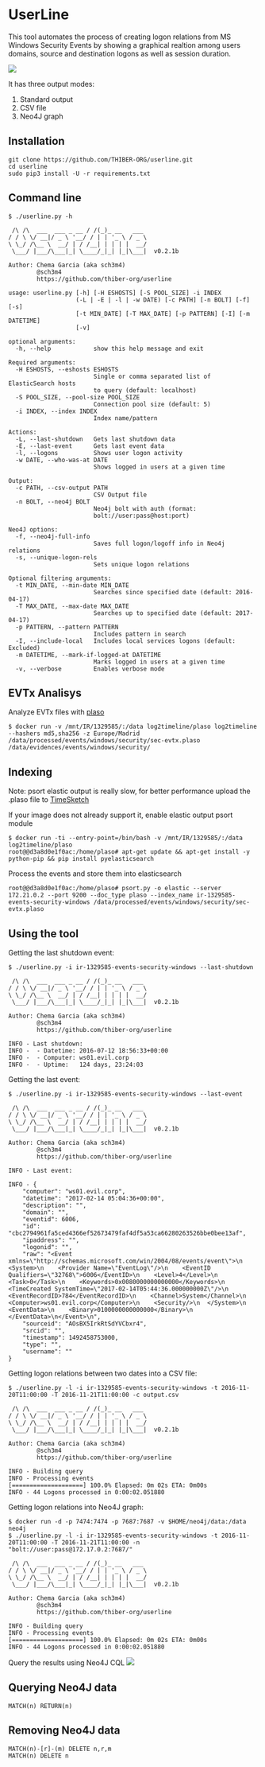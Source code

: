 # UserLine

This tool automates the process of creating logon relations from MS Windows Security Events by showing a graphical realtion among users domains, source and destination logons as well as session duration.

![](https://raw.githubusercontent.com/thiber-org/userline/master/img/graph.png)

It has three output modes:
  1. Standard output
  2. CSV file
  3. Neo4J graph

## Installation
	git clone https://github.com/THIBER-ORG/userline.git
	cd userline
	sudo pip3 install -U -r requirements.txt
  
## Command line

	$ ./userline.py -h
	
	 /\ /\  ___  ___ _ __ / /(_)_ __   ___ 
	/ / \ \/ __|/ _ \ '__/ / | | '_ \ / _ \
	\ \_/ /\__ \  __/ | / /__| | | | |  __/
	 \___/ |___/\___|_| \____/_|_| |_|\___|  v0.2.1b
	
	Author: Chema Garcia (aka sch3m4)
	        @sch3m4
	        https://github.com/thiber-org/userline
	
	usage: userline.py [-h] [-H ESHOSTS] [-S POOL_SIZE] -i INDEX
	                   (-L | -E | -l | -w DATE) [-c PATH] [-n BOLT] [-f] [-s]
	                   [-t MIN_DATE] [-T MAX_DATE] [-p PATTERN] [-I] [-m DATETIME]
	                   [-v]
	
	optional arguments:
	  -h, --help            show this help message and exit
	
	Required arguments:
	  -H ESHOSTS, --eshosts ESHOSTS
	                        Single or comma separated list of ElasticSearch hosts
	                        to query (default: localhost)
	  -S POOL_SIZE, --pool-size POOL_SIZE
	                        Connection pool size (default: 5)
	  -i INDEX, --index INDEX
	                        Index name/pattern
	
	Actions:
	  -L, --last-shutdown   Gets last shutdown data
	  -E, --last-event      Gets last event data
	  -l, --logons          Shows user logon activity
	  -w DATE, --who-was-at DATE
	                        Shows logged in users at a given time
	
	Output:
	  -c PATH, --csv-output PATH
	                        CSV Output file
	  -n BOLT, --neo4j BOLT
	                        Neo4j bolt with auth (format:
	                        bolt://user:pass@host:port)
	
	Neo4J options:
	  -f, --neo4j-full-info
	                        Saves full logon/logoff info in Neo4j relations
	  -s, --unique-logon-rels
	                        Sets unique logon relations
	
	Optional filtering arguments:
	  -t MIN_DATE, --min-date MIN_DATE
	                        Searches since specified date (default: 2016-04-17)
	  -T MAX_DATE, --max-date MAX_DATE
	                        Searches up to specified date (default: 2017-04-17)
	  -p PATTERN, --pattern PATTERN
	                        Includes pattern in search
	  -I, --include-local   Includes local services logons (default: Excluded)
	  -m DATETIME, --mark-if-logged-at DATETIME
	                        Marks logged in users at a given time
	  -v, --verbose         Enables verbose mode


## EVTx Analisys

Analyze EVTx files with [plaso](https://github.com/log2timeline/plaso)

	$ docker run -v /mnt/IR/1329585/:/data log2timeline/plaso log2timeline --hashers md5,sha256 -z Europe/Madrid /data/processed/events/windows/security/sec-evtx.plaso /data/evidences/events/windows/security/


## Indexing

Note: psort elastic output is really slow, for better performance upload the .plaso file to [TimeSketch](https://github.com/google/timesketch)

If your image does not already support it, enable elastic output psort module

	$ docker run -ti --entry-point=/bin/bash -v /mnt/IR/1329585/:/data log2timeline/plaso
	root@@d3a8d0e1f0ac:/home/plaso# apt-get update && apt-get install -y python-pip && pip install pyelasticsearch

Process the events and store them into elasticsearch

	root@@d3a8d0e1f0ac:/home/plaso# psort.py -o elastic --server 172.21.0.2 --port 9200 --doc_type plaso --index_name ir-1329585-events-security-windows /data/processed/events/windows/security/sec-evtx.plaso


## Using the tool

Getting the last shutdown event:

	$ ./userline.py -i ir-1329585-events-security-windows --last-shutdown
	
	 /\ /\  ___  ___ _ __ / /(_)_ __   ___ 
	/ / \ \/ __|/ _ \ '__/ / | | '_ \ / _ \
	\ \_/ /\__ \  __/ | / /__| | | | |  __/
	 \___/ |___/\___|_| \____/_|_| |_|\___|  v0.2.1b
	
	Author: Chema Garcia (aka sch3m4)
	        @sch3m4
	        https://github.com/thiber-org/userline
	
	INFO - Last shutdown:
	INFO - 	- Datetime: 2016-07-12 18:56:33+00:00
	INFO - 	- Computer: ws01.evil.corp
	INFO - 	- Uptime:   124 days, 23:24:03

Getting the last event:

	$ ./userline.py -i ir-1329585-events-security-windows --last-event
	
	 /\ /\  ___  ___ _ __ / /(_)_ __   ___ 
	/ / \ \/ __|/ _ \ '__/ / | | '_ \ / _ \
	\ \_/ /\__ \  __/ | / /__| | | | |  __/
	 \___/ |___/\___|_| \____/_|_| |_|\___|  v0.2.1b
	
	Author: Chema Garcia (aka sch3m4)
	        @sch3m4
	        https://github.com/thiber-org/userline
	
	INFO - Last event:
	
	INFO - {
	    "computer": "ws01.evil.corp",
	    "datetime": "2017-02-14 05:04:36+00:00",
	    "description": "",
	    "domain": "",
	    "eventid": 6006,
	    "id": "cbc2794961fa5ced4366ef52673479faf4df5a53ca66280263526bbe0bee13af",
	    "ipaddress": "",
	    "logonid": "",
	    "raw": "<Event xmlns=\"http://schemas.microsoft.com/win/2004/08/events/event\">\n  <System>\n    <Provider Name=\"EventLog\"/>\n    <EventID Qualifiers=\"32768\">6006</EventID>\n    <Level>4</Level>\n    <Task>0</Task>\n    <Keywords>0x0080000000000000</Keywords>\n    <TimeCreated SystemTime=\"2017-02-14T05:44:36.000000000Z\"/>\n    <EventRecordID>784</EventRecordID>\n    <Channel>System</Channel>\n    <Computer>ws01.evil.corp</Computer>\n    <Security/>\n  </System>\n  <EventData>\n    <Binary>0100000000000000</Binary>\n  </EventData>\n</Event>\n",
	    "sourceid": "AOsBX5IrkRtSdYVCbxr4",
	    "srcid": "",
	    "timestamp": 1492458753000,
	    "type": "",
	    "username": ""
	}

Getting logon relations between two dates into a CSV file:

	$ ./userline.py -l -i ir-1329585-events-security-windows -t 2016-11-20T11:00:00 -T 2016-11-21T11:00:00 -c output.csv
	
	 /\ /\  ___  ___ _ __ / /(_)_ __   ___ 
	/ / \ \/ __|/ _ \ '__/ / | | '_ \ / _ \
	\ \_/ /\__ \  __/ | / /__| | | | |  __/
	 \___/ |___/\___|_| \____/_|_| |_|\___|  v0.2.1b
	
	Author: Chema Garcia (aka sch3m4)
	        @sch3m4
	        https://github.com/thiber-org/userline
	
	INFO - Building query
	INFO - Processing events
	[====================] 100.0% Elapsed: 0m 02s ETA: 0m00s
	INFO - 44 Logons processed in 0:00:02.051880

Getting logon relations into Neo4J graph:

	$ docker run -d -p 7474:7474 -p 7687:7687 -v $HOME/neo4j/data:/data neo4j
	$ ./userline.py -l -i ir-1329585-events-security-windows -t 2016-11-20T11:00:00 -T 2016-11-21T11:00:00 -n "bolt://user:pass@172.17.0.2:7687/"
	
	 /\ /\  ___  ___ _ __ / /(_)_ __   ___ 
	/ / \ \/ __|/ _ \ '__/ / | | '_ \ / _ \
	\ \_/ /\__ \  __/ | / /__| | | | |  __/
	 \___/ |___/\___|_| \____/_|_| |_|\___|  v0.2.1b
	
	Author: Chema Garcia (aka sch3m4)
	        @sch3m4
	        https://github.com/thiber-org/userline
	
	INFO - Building query
	INFO - Processing events
	[====================] 100.0% Elapsed: 0m 02s ETA: 0m00s
	INFO - 44 Logons processed in 0:00:02.051880

Query the results using Neo4J CQL
![](https://raw.githubusercontent.com/thiber-org/userline/master/img/result.png)


## Querying Neo4J data

	MATCH(n) RETURN(n)


## Removing Neo4J data

	MATCH(n)-[r]-(m) DELETE n,r,m
	MATCH(n) DELETE n


